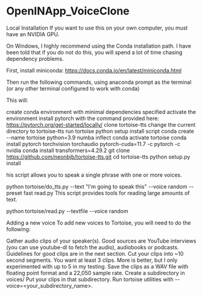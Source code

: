 # OpenINApp_VoiceClone
Local Installation
If you want to use this on your own computer, you must have an NVIDIA GPU.

On Windows, I highly recommend using the Conda installation path. I have been told that if you do not do this, you will spend a lot of time chasing dependency problems.

First, install miniconda: https://docs.conda.io/en/latest/miniconda.html

Then run the following commands, using anaconda prompt as the terminal (or any other terminal configured to work with conda)

This will:

create conda environment with minimal dependencies specified
activate the environment
install pytorch with the command provided here: https://pytorch.org/get-started/locally/
clone tortoise-tts
change the current directory to tortoise-tts
run tortoise python setup install script
conda create --name tortoise python=3.9 numba inflect
conda activate tortoise
conda install pytorch torchvision torchaudio pytorch-cuda=11.7 -c pytorch -c nvidia
conda install transformers=4.29.2
git clone https://github.com/neonbjb/tortoise-tts.git
cd tortoise-tts
python setup.py install


his script allows you to speak a single phrase with one or more voices.

python tortoise/do_tts.py --text "I'm going to speak this" --voice random --preset fast
read.py
This script provides tools for reading large amounts of text.

python tortoise/read.py --textfile <your text to be read> --voice random


Adding a new voice
To add new voices to Tortoise, you will need to do the following:

Gather audio clips of your speaker(s). Good sources are YouTube interviews (you can use youtube-dl to fetch the audio), audiobooks or podcasts. Guidelines for good clips are in the next section.
Cut your clips into ~10 second segments. You want at least 3 clips. More is better, but I only experimented with up to 5 in my testing.
Save the clips as a WAV file with floating point format and a 22,050 sample rate.
Create a subdirectory in voices/
Put your clips in that subdirectory.
Run tortoise utilities with --voice=<your_subdirectory_name>.



